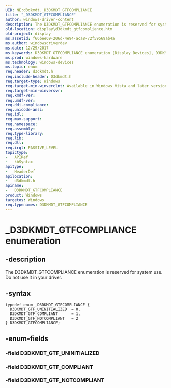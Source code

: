 ```yaml
---
UID: NE:d3dkmdt._D3DKMDT_GTFCOMPLIANCE
title: "_D3DKMDT_GTFCOMPLIANCE"
author: windows-driver-content
description: The D3DKMDT_GTFCOMPLIANCE enumeration is reserved for system use. Do not use it in your driver.
old-location: display\d3dkmdt_gtfcompliance.htm
old-project: display
ms.assetid: f66bee69-206d-4e94-aca8-72f59569ab4a
ms.author: windowsdriverdev
ms.date: 12/29/2017
ms.keywords: D3DKMDT_GTFCOMPLIANCE enumeration [Display Devices], D3DKMDT_GTF_COMPLIANT, d3dkmdt/D3DKMDT_GTF_UNINITIALIZED, DmEnums_c8d6dc39-9079-444a-8441-49617eb1eede.xml, _D3DKMDT_GTFCOMPLIANCE, d3dkmdt/D3DKMDT_GTF_COMPLIANT, d3dkmdt/D3DKMDT_GTF_NOTCOMPLIANT, D3DKMDT_GTFCOMPLIANCE, display.d3dkmdt_gtfcompliance, d3dkmdt/D3DKMDT_GTFCOMPLIANCE, D3DKMDT_GTF_NOTCOMPLIANT, D3DKMDT_GTF_UNINITIALIZED
ms.prod: windows-hardware
ms.technology: windows-devices
ms.topic: enum
req.header: d3dkmdt.h
req.include-header: D3dkmdt.h
req.target-type: Windows
req.target-min-winverclnt: Available in Windows Vista and later versions of the Windows operating systems.
req.target-min-winversvr: 
req.kmdf-ver: 
req.umdf-ver: 
req.ddi-compliance: 
req.unicode-ansi: 
req.idl: 
req.max-support: 
req.namespace: 
req.assembly: 
req.type-library: 
req.lib: 
req.dll: 
req.irql: PASSIVE_LEVEL
topictype:
-	APIRef
-	kbSyntax
apitype:
-	HeaderDef
apilocation:
-	d3dkmdt.h
apiname:
-	D3DKMDT_GTFCOMPLIANCE
product: Windows
targetos: Windows
req.typenames: D3DKMDT_GTFCOMPLIANCE
---
```


# _D3DKMDT_GTFCOMPLIANCE enumeration


## -description


The D3DKMDT_GTFCOMPLIANCE enumeration is reserved for system use. Do not use it in your driver.


## -syntax


````
typedef enum _D3DKMDT_GTFCOMPLIANCE { 
  D3DKMDT_GTF_UNINITIALIZED  = 0,
  D3DKMDT_GTF_COMPLIANT      = 1,
  D3DKMDT_GTF_NOTCOMPLIANT   = 2
} D3DKMDT_GTFCOMPLIANCE;
````


## -enum-fields




### -field D3DKMDT_GTF_UNINITIALIZED



### -field D3DKMDT_GTF_COMPLIANT



### -field D3DKMDT_GTF_NOTCOMPLIANT


